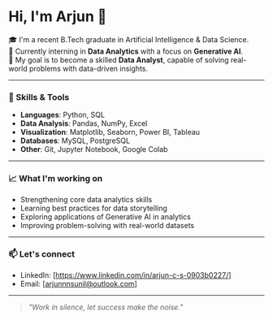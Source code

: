 # Hi, I'm Arjun 👋

🎓 I'm a recent B.Tech graduate in Artificial Intelligence & Data Science.  
💼 Currently interning in **Data Analytics** with a focus on **Generative AI**.  
🎯 My goal is to become a skilled **Data Analyst**, capable of solving real-world problems with data-driven insights.

---

### 🔧 Skills & Tools

- **Languages**: Python, SQL
- **Data Analysis**: Pandas, NumPy, Excel
- **Visualization**: Matplotlib, Seaborn, Power BI, Tableau
- **Databases**: MySQL, PostgreSQL
- **Other**: Git, Jupyter Notebook, Google Colab

---

### 📈 What I'm working on

- Strengthening core data analytics skills  
- Learning best practices for data storytelling  
- Exploring applications of Generative AI in analytics  
- Improving problem-solving with real-world datasets  

---

### 📫 Let's connect

- LinkedIn: [https://www.linkedin.com/in/arjun-c-s-0903b0227/]
- Email: [arjunnnsunil@outlook.com]

---

> *"Work in silence, let success make the noise."*
